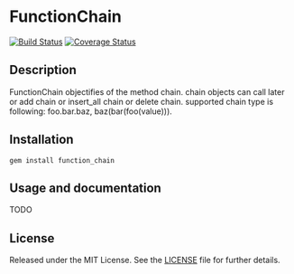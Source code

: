 FunctionChain
====

[![Build Status](http://img.shields.io/travis/pujoheadsoft/function_chain.svg)][travis]
[![Coverage Status](http://img.shields.io/coveralls/pujoheadsoft/function_chain.svg)][coveralls]

[travis]: http://travis-ci.org/pujoheadsoft/function_chain
[coveralls]: https://coveralls.io/r/pujoheadsoft/function_chain

Description
-----------
FunctionChain objectifies of the method chain.
chain objects can call later or add chain or insert_all chain or delete chain.
supported chain type is following: foo.bar.baz, baz(bar(foo(value))).

Installation
------------
    gem install function_chain


Usage and documentation
-----------------------
TODO

License
-------
Released under the MIT License.  See the [LICENSE][] file for further details.

[license]: LICENSE.md
